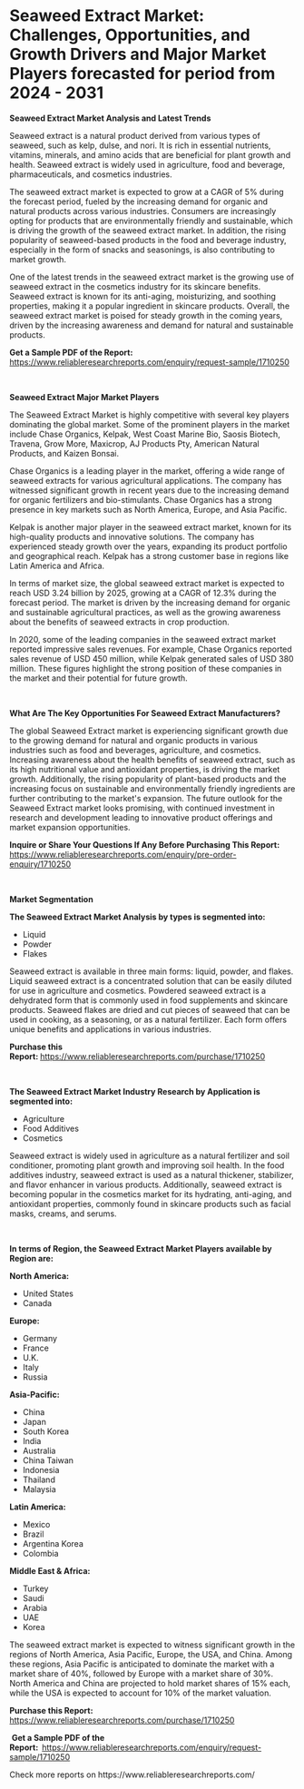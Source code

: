 <p><h1>Seaweed Extract Market: Challenges, Opportunities, and Growth Drivers and Major Market Players forecasted for period from 2024 - 2031</h1></p><p><strong>Seaweed Extract Market Analysis and Latest Trends</strong></p>
<p><p>Seaweed extract is a natural product derived from various types of seaweed, such as kelp, dulse, and nori. It is rich in essential nutrients, vitamins, minerals, and amino acids that are beneficial for plant growth and health. Seaweed extract is widely used in agriculture, food and beverage, pharmaceuticals, and cosmetics industries.</p><p>The seaweed extract market is expected to grow at a CAGR of 5% during the forecast period, fueled by the increasing demand for organic and natural products across various industries. Consumers are increasingly opting for products that are environmentally friendly and sustainable, which is driving the growth of the seaweed extract market. In addition, the rising popularity of seaweed-based products in the food and beverage industry, especially in the form of snacks and seasonings, is also contributing to market growth.</p><p>One of the latest trends in the seaweed extract market is the growing use of seaweed extract in the cosmetics industry for its skincare benefits. Seaweed extract is known for its anti-aging, moisturizing, and soothing properties, making it a popular ingredient in skincare products. Overall, the seaweed extract market is poised for steady growth in the coming years, driven by the increasing awareness and demand for natural and sustainable products.</p></p>
<p><strong>Get a Sample PDF of the Report:&nbsp;</strong> <a href="https://www.reliableresearchreports.com/enquiry/request-sample/1710250">https://www.reliableresearchreports.com/enquiry/request-sample/1710250</a></p>
<p>&nbsp;</p>
<p><strong>Seaweed Extract Major Market Players</strong></p>
<p><p>The Seaweed Extract Market is highly competitive with several key players dominating the global market. Some of the prominent players in the market include Chase Organics, Kelpak, West Coast Marine Bio, Saosis Biotech, Travena, Grow More, Maxicrop, AJ Products Pty, American Natural Products, and Kaizen Bonsai.</p><p>Chase Organics is a leading player in the market, offering a wide range of seaweed extracts for various agricultural applications. The company has witnessed significant growth in recent years due to the increasing demand for organic fertilizers and bio-stimulants. Chase Organics has a strong presence in key markets such as North America, Europe, and Asia Pacific.</p><p>Kelpak is another major player in the seaweed extract market, known for its high-quality products and innovative solutions. The company has experienced steady growth over the years, expanding its product portfolio and geographical reach. Kelpak has a strong customer base in regions like Latin America and Africa.</p><p>In terms of market size, the global seaweed extract market is expected to reach USD 3.24 billion by 2025, growing at a CAGR of 12.3% during the forecast period. The market is driven by the increasing demand for organic and sustainable agricultural practices, as well as the growing awareness about the benefits of seaweed extracts in crop production.</p><p>In 2020, some of the leading companies in the seaweed extract market reported impressive sales revenues. For example, Chase Organics reported sales revenue of USD 450 million, while Kelpak generated sales of USD 380 million. These figures highlight the strong position of these companies in the market and their potential for future growth.</p></p>
<p>&nbsp;</p>
<p><strong>What Are The Key Opportunities For Seaweed Extract Manufacturers?</strong></p>
<p><p>The global Seaweed Extract market is experiencing significant growth due to the growing demand for natural and organic products in various industries such as food and beverages, agriculture, and cosmetics. Increasing awareness about the health benefits of seaweed extract, such as its high nutritional value and antioxidant properties, is driving the market growth. Additionally, the rising popularity of plant-based products and the increasing focus on sustainable and environmentally friendly ingredients are further contributing to the market's expansion. The future outlook for the Seaweed Extract market looks promising, with continued investment in research and development leading to innovative product offerings and market expansion opportunities.</p></p>
<p><strong>Inquire or Share Your Questions If Any Before Purchasing This Report:</strong> <a href="https://www.reliableresearchreports.com/enquiry/pre-order-enquiry/1710250">https://www.reliableresearchreports.com/enquiry/pre-order-enquiry/1710250</a></p>
<p>&nbsp;</p>
<p><strong>Market Segmentation</strong></p>
<p><strong>The Seaweed Extract Market Analysis by types is segmented into:</strong></p>
<p><ul><li>Liquid</li><li>Powder</li><li>Flakes</li></ul></p>
<p><p>Seaweed extract is available in three main forms: liquid, powder, and flakes. Liquid seaweed extract is a concentrated solution that can be easily diluted for use in agriculture and cosmetics. Powdered seaweed extract is a dehydrated form that is commonly used in food supplements and skincare products. Seaweed flakes are dried and cut pieces of seaweed that can be used in cooking, as a seasoning, or as a natural fertilizer. Each form offers unique benefits and applications in various industries.</p></p>
<p><strong>Purchase this Report:&nbsp;</strong><a href="https://www.reliableresearchreports.com/purchase/1710250">https://www.reliableresearchreports.com/purchase/1710250</a></p>
<p>&nbsp;</p>
<p><strong>The Seaweed Extract Market Industry Research by Application is segmented into:</strong></p>
<p><ul><li>Agriculture</li><li>Food Additives</li><li>Cosmetics</li></ul></p>
<p><p>Seaweed extract is widely used in agriculture as a natural fertilizer and soil conditioner, promoting plant growth and improving soil health. In the food additives industry, seaweed extract is used as a natural thickener, stabilizer, and flavor enhancer in various products. Additionally, seaweed extract is becoming popular in the cosmetics market for its hydrating, anti-aging, and antioxidant properties, commonly found in skincare products such as facial masks, creams, and serums.</p></p>
<p>&nbsp;</p>
<p><strong>In terms of Region, the Seaweed Extract Market Players available by Region are:</strong></p>
<p>
    <p> <strong> North America: </strong>
        <ul>
            <li>United States</li>
            <li>Canada</li>
        </ul>
        </p> 
    <p> <strong> Europe: </strong>
        <ul>
            <li>Germany</li>
            <li>France</li>
            <li>U.K.</li>
            <li>Italy</li>
            <li>Russia</li>
        </ul>
        </p> 
    <p> <strong> Asia-Pacific: </strong>
        <ul>
            <li>China</li>
            <li>Japan</li>
            <li>South Korea</li>
            <li>India</li>
            <li>Australia</li>
            <li>China Taiwan</li>
            <li>Indonesia</li>
            <li>Thailand</li>
            <li>Malaysia</li>
        </ul>
        </p> 
    <p> <strong> Latin America: </strong>
        <ul>
            <li>Mexico</li>
            <li>Brazil</li>
            <li>Argentina Korea</li>
            <li>Colombia</li>
        </ul>
        </p> 
    <p> <strong> Middle East & Africa: </strong>
        <ul>
            <li>Turkey</li>
            <li>Saudi</li>
            <li>Arabia</li>
            <li>UAE</li>
            <li>Korea</li>
        </ul>
    </p>
    </p>
<p><p>The seaweed extract market is expected to witness significant growth in the regions of North America, Asia Pacific, Europe, the USA, and China. Among these regions, Asia Pacific is anticipated to dominate the market with a market share of 40%, followed by Europe with a market share of 30%. North America and China are projected to hold market shares of 15% each, while the USA is expected to account for 10% of the market valuation.</p></p>
<p><strong>Purchase this Report: </strong><a href="https://www.reliableresearchreports.com/purchase/1710250">https://www.reliableresearchreports.com/purchase/1710250</a></p>
<p>&nbsp;<strong>Get a Sample PDF of the Report:&nbsp;&nbsp;</strong><a href="https://www.reliableresearchreports.com/enquiry/request-sample/1710250">https://www.reliableresearchreports.com/enquiry/request-sample/1710250</a></p>
<p><strong></strong></p>
<p>Check more reports on https://www.reliableresearchreports.com/</p>